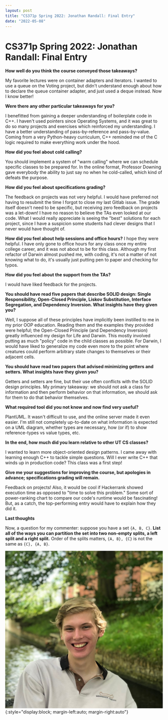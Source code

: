 ```yaml
---
layout: post
title: "CS371p Spring 2022: Jonathan Randall: Final Entry"
date: "2022-05-08"
---
```


# CS371p Spring 2022: Jonathan Randall: Final Entry

**How well do you think the course conveyed those takeaways?**

My favorite lectures were on container adapters and iterators. I wanted to use a queue on the Voting project, but didn't understand enough about how to declare the queue container adapter, and just used a deque instead. Now I know better!

**Were there any other particular takeaways for you?**

I benefitted from gaining a deeper understanding of boilerplate code in C++. I haven't used pointers since Operating Systems, and it was great to do so many projects and exercises which reinforced my understanding. I have a better understanding of pass-by-reference and pass-by-value. Coming from a very Python-heavy curriculum, C++ reminded me of the C logic required to make everything work under the hood.

**How did you feel about cold calling?**

You should implement a system of "warm calling" where we can schedule specific classes to be prepared for. In the online format, Professor Downing gave everybody the ability to just say no when he cold-called, which kind of defeats the purpose.

**How did you feel about specifications grading?**

The feedback on projects was not very helpful. I would have preferred not having to resubmit the time I forgot to close my last Gitlab issue. The grade itself doesn't need to be specific, but receiving zero feedback on projects was a let-down! I have no reason to believe the TAs even looked at our code. What I would really appreciate is seeing the "best" solutions for each project, since I have a suspicion some students had clever designs that I never would have thought of.

**How did you feel about help sessions and office hours?**
I hope they were helpful. I have only gone to office hours for any class once my entire college career, and it was not about to be for this class. Although my first refactor of Darwin almost pushed me, with coding, it's not a matter of not knowing what to do, it's usually just putting pen to paper and checking for typos.

**How did you feel about the support from the TAs?**

I would have liked feedback for the projects.

**You should have read five papers that describe SOLID design: Single Responsibility, Open-Closed Principle, Liskov Substitution, Interface Segregation, and Dependency Inversion. What insights have they given you?**

Well, I suppose all of these principles have implicitly been instilled to me in my prior OOP education. Reading them and the examples they provided were helpful; the Open-Closed Principle (and Dependency Inversion) greatly influenced my design for Life and Darwin. This mostly involved putting as much "policy" code in the child classes as possible. For Darwin, I would have liked to generalize my code even more to the point where creatures could perform arbitrary state changes to themselves or their adjacent cells.

**You should have read two papers that advised minimizing getters and setters. What insights have they given you?**

Getters and setters are fine, but their use often conflicts with the SOLID design principles. My primary takeaway: we should not ask a class for information and then perform behavior on that information, we should ask for them to do that behavior themselves.

**What required tool did you not know and now find very useful?**

PlantUML. It wasn't difficult to use, and the online server made it even easier. I'm still not completely up-to-date on what information is expected on a UML diagram, whether types are necessary, how (or if) to show reference-types vs value types, etc.

**In the end, how much did you learn relative to other UT CS classes?**

I wanted to learn more object-oriented design patterns. I came away with learning enough C++ to tackle simple questions. Will I ever write C++ that winds up in production code? This class was a first step!

**Give me your suggestions for improving the course, but apologies in advance; specifications grading will remain.**

Feedback on projects! Also, it would be cool if Hackerrank showed execution time as opposed to "time to solve this problem." Some sort of power-ranking chart to compare our code's runtime would be fascinating! But, as a catch, the top-performing entry would have to explain how they did it.



**Last thoughts**

Now, a question for my commenter: suppose you have a set `{A, B, C}`. **List all of the ways you can partition the set into two non-empty splits, a left split and a right split.** Order of the splits matters, `{A, B}, {C}` is not the same as `{C}, {A, B}`.

![Headshot](/assets/jonathan.png){:style="display:block; margin-left:auto; margin-right:auto"}